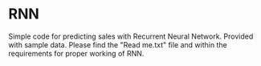 # RNN
Simple code for predicting sales with Recurrent Neural Network. Provided with sample data.
Please find the "Read me.txt" file and within the requirements for proper working of RNN.
